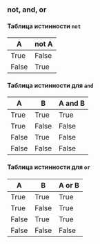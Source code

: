 ### not, and, or

#### Таблица истинности `not`

| A	    | not A  |
|-------|--------|
| True  | 	False |
| False | 	True  |


#### Таблица истинности для `and`

| A	    | B	     | A and B |
|-------|--------|---------|
| True  | 	True  | 	True   |
| True  | 	False | 	False  |
| False | 	True  | 	False  |
| False | 	False | 	False  |


#### Таблица истинности для `or`


| A	    | B	     | A or B |
|-------|--------|--------|
| True  | 	True  | 	True  |
| True  | 	False | 	True  |
| False | 	True  | 	True  |
| False | 	False | 	False |